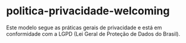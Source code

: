 # politica-privacidade-welcoming
Este modelo segue as práticas gerais de privacidade e está em conformidade com a LGPD (Lei Geral de Proteção de Dados do Brasil).
